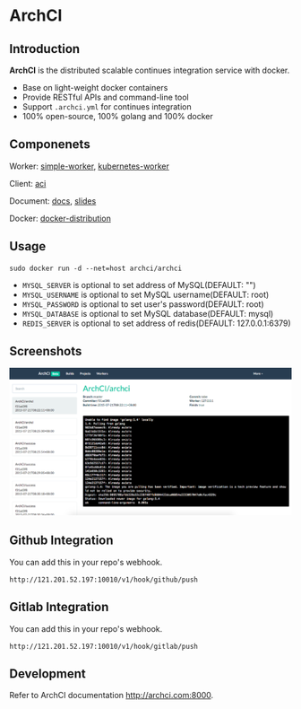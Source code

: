 # ArchCI

## Introduction

**ArchCI** is the distributed scalable continues integration service with docker.

* Base on light-weight docker containers
* Provide RESTful APIs and command-line tool
* Support `.archci.yml` for continues integration
* 100% open-source, 100% golang and 100% docker

## Componenets

Worker: [simple-worker](https://github.com/ArchCI/simple-worker), [kubernetes-worker](https://github.com/ArchCI/kubernetes-worker)

Client: [aci](https://github.com/ArchCI/aci)

Document: [docs](https://github.com/ArchCI/docs), [slides](http://slides.com/tobychan/archci)

Docker: [docker-distribution](https://github.com/ArchCI)

## Usage

```
sudo docker run -d --net=host archci/archci
```

* `MYSQL_SERVER` is optional to set address of MySQL(DEFAULT: "")
* `MYSQL_USERNAME` is optional to set MySQL username(DEFAULT: root)
* `MYSQL_PASSWORD` is optional to set user's password(DEFAULT: root)
* `MYSQL_DATABASE` is optional to set MySQL database(DEFAULT: mysql)
* `REDIS_SERVER` is optional to set address of redis(DEFAULT: 127.0.0.1:6379)

## Screenshots

![](./screenshot.png)

## Github Integration

You can add this in your repo's webhook.

```
http://121.201.52.197:10010/v1/hook/github/push
```

## Gitlab Integration

You can add this in your repo's webhook.

```
http://121.201.52.197:10010/v1/hook/gitlab/push
```

## Development

Refer to ArchCI documentation <http://archci.com:8000>.
